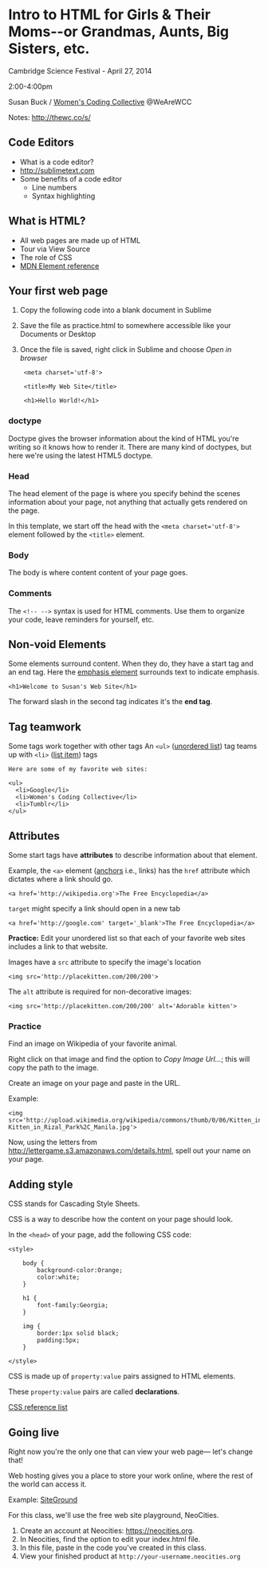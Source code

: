# Intro to HTML for Girls & Their Moms--or Grandmas, Aunts, Big Sisters, etc.

Cambridge Science Festival - April 27, 2014

2:00-4:00pm

Susan Buck / [Women's Coding Collective](http://thewc.co) @WeAreWCC

Notes: http://thewc.co/s/

## Code Editors
* What is a code editor?
* <http://sublimetext.com>
* Some benefits of a code editor
	* Line numbers
	* Syntax highlighting

## What is HTML?
* All web pages are made up of HTML
* Tour via View Source
* The role of CSS
* [MDN Element reference](https://developer.mozilla.org/en-US/docs/Web/HTML/Element?redirectlocale=en-US&redirectslug=HTML%2FElement)


## Your first web page

1. Copy the following code into a blank document in Sublime
2. Save the file as practice.html to somewhere accessible like your Documents or Desktop
3. Once the file is saved, right click in Sublime and choose *Open in browser*

	<!DOCTYPE html>
	<html>
	<head>
	
		<meta charset='utf-8'>
		
		<title>My Web Site</title>		

	</head>
	
	<body>
	
		<h1>Hello World!</h1>
	 
	</body>
	
	</html>

### doctype
Doctype gives the browser information about the kind of HTML you're writing so it knows how to render it. There are many kind of doctypes, but here we're using the latest HTML5 doctype.

### Head
The head element of the page is where you specify behind the scenes information about your page, not anything that actually gets rendered on the page. 

In this template, we start off the head with the `<meta charset='utf-8'>` element followed by the `<title>` element.


### Body
The body is where content content of your page goes.

### Comments
The `<!-- -->` syntax is used for HTML comments.
Use them to organize your code, leave reminders for yourself, etc.





## Non-void Elements
Some elements surround content. When they do, they have a start tag and an end tag.
Here the [emphasis element](https://developer.mozilla.org/en-US/docs/Web/HTML/Element/em) surrounds text to indicate emphasis.

	<h1>Welcome to Susan's Web Site</h1>

The forward slash in the second tag indicates it's the **end tag**.
	
## Tag teamwork
Some tags work together with other tags
An `<ul>` ([unordered list](https://developer.mozilla.org/en-US/docs/Web/HTML/Element/ul)) tag teams up with `<li>` ([list item](https://developer.mozilla.org/en-US/docs/Web/HTML/Element/li)) tags

	Here are some of my favorite web sites:

	<ul>
	  <li>Google</li>
	  <li>Women's Coding Collective</li>
	  <li>Tumblr</li>
	</ul>



## Attributes
Some start tags have **attributes** to describe information about that element.

Example, the `<a>` element ([anchors](https://developer.mozilla.org/en-US/docs/Web/HTML/Element/a) i.e., links) has the `href` attribute which dictates where a link should go.


~~~~
<a href='http://wikipedia.org'>The Free Encyclopedia</a>
~~~~

`target` might specify a link should open in a new tab

~~~~
<a href='http://google.com' target='_blank'>The Free Encyclopedia</a>
~~~~

**Practice:** Edit your unordered list so that each of your favorite web sites includes a link to that website.


Images have a `src` attribute to specify the image's location

~~~~
<img src='http://placekitten.com/200/200'>
~~~~

The `alt` attribute is required for non-decorative images:

~~~~
<img src='http://placekitten.com/200/200' alt='Adorable kitten'>
~~~~

### Practice

Find an image on Wikipedia of your favorite animal.

Right click on that image and find the option to *Copy Image Url...*; this will copy the path to the image.

Create an image on your page and paste in the URL.

Example:

	<img src='http://upload.wikimedia.org/wikipedia/commons/thumb/0/06/Kitten_in_Rizal_Park%2C_Manila.jpg/340px-Kitten_in_Rizal_Park%2C_Manila.jpg'>

Now, using the letters from <http://lettergame.s3.amazonaws.com/details.html>, spell out your name on your page.


## Adding style

CSS stands for Cascading Style Sheets.

CSS is a way to describe how the content on your page should look.

In the `<head>` of your page, add the following CSS code:

	<style>
		
		body {
			background-color:Orange;
			color:white;
		}
		
		h1 {
			font-family:Georgia;
		}
		
		img {
			border:1px solid black;
			padding:5px;
		}
	
	</style>

CSS is made up of `property:value` pairs assigned to HTML elements.

These `property:value` pairs are called **declarations**.

[CSS reference list](https://developer.mozilla.org/en-US/docs/Web/CSS/Reference)
	
	

## Going live

Right now you're the only one that can view your web page&mdash; let's change that!

Web hosting gives you a place to store your work online, where the rest of the world can access it.

Example: [SiteGround](http://www.siteground.com/index.htm?afcode=bf90ce97069361478ba4f2426b5f9d4d)

For this class, we'll use the free web site playground, NeoCities.

1. Create an account at Neocities: <https://neocities.org>.
2. In Neocities, find the option to edit your index.html file.
3. In this file, paste in the code you've created in this class.
4. View your finished product at `http://your-username.neocities.org`




